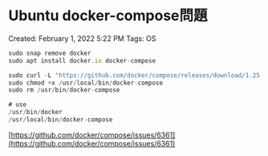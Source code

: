 # Ubuntu docker-compose問題

Created: February 1, 2022 5:22 PM
Tags: OS

```jsx
sudo snap remove docker
sudo apt install docker.io docker-compose

sudo curl -L "https://github.com/docker/compose/releases/download/1.25.4/docker-compose-$(uname -s)-$(uname -m)" -o /usr/local/bin/docker-compose
sudo chmod +x /usr/local/bin/docker-compose
sudo rm /usr/bin/docker-compose
```

```jsx
# use
/usr/bin/docker
/usr/local/bin/docker-compose

```

[https://github.com/docker/compose/issues/6361](https://github.com/docker/compose/issues/6361)